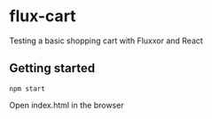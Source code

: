 # flux-cart
Testing a basic shopping cart with Fluxxor and React

## Getting started

```
npm start
```

Open index.html in the browser
